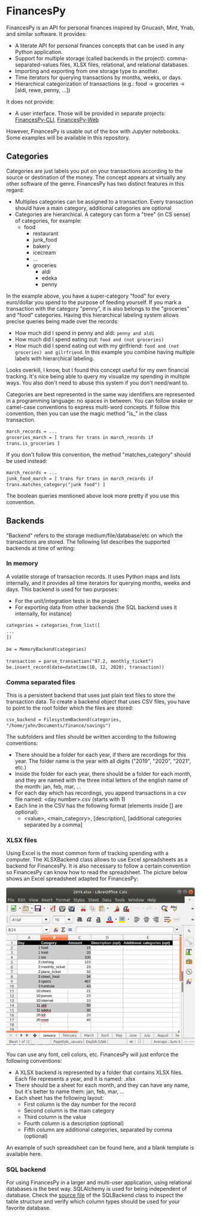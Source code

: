 # FinancesPy

FinancesPy is an API for personal finances inspired by Gnucash, Mint, Ynab, and similar software. It provides:

* A literate API for personal finances concepts that can be used in any Python application.
* Support for multiple storage (called backends in the project): comma-separated-values files, XLSX files, relational, and relational databases.
* Importing and exporting from one storage type to another.
* Time iterators for querying transactions by months, weeks, or days.
* Hierarchical categorization of transactions (e.g.: food -> groceries -> [aldi, rewe, penny, ...])

It does not provide:

* A user interface. Those will be provided in separate projects: [FinancesPy-CLI](https://github.com/danilomo/FinancesPy-CLI), [FinancesPy-Web](https://github.com/danilomo/FinancesPy-Web)

However, FinancesPy is usable out of the box with Jupyter notebooks. Some examples will be available in this repository.

## Categories

Categories are just labels you put on your transactions according to the source or destination of the money. The concept
appears at virtually any other software of the genre. FinancesPy has two distinct features in this regard:

* Multiples categories can be assigned to a transaction. Every transaction should have a main category, additional categories
  are optional
* Categories are hierarchical. A category can form a "tree" (in CS sense) of categories, for example:
    * food
        * restaurant
        * junk_food
        * bakery
        * icecream
        * ...
        * groceries
            * aldi
            * edeka
            * penny

In the example above, you have a super-category "food" for every euro/dollar you spend to the purpose of feeding yourself.
If you mark a transaction with the category "penny", it is also belongs to the "groceries" and "food" categories.
Having this hierarchical labeling system allows precise queries being made over the records:

* How much did I spend in penny and aldi: ```penny and aldi```
* How much did I spend eating out: ```food and (not groceries)```
* How much did I spend eating out with my girlfriend: ```food and (not groceries) and gilrfriend```. In this example you
combine having multiple labels with hierarchical labeling.
  
Looks overkill, I know, but I found this concept useful for my own financial tracking. It's nice being able to query my visualize
my spending in multiple ways. You also don't need to abuse this system if you don't need/want to.

Categories are best represented in the same way identifiers are represented in a programming language: no spaces in between.
You can follow snake or camel-case conventions to express multi-word concepts. If follow this convention, then you can use the magic
method "is_<something>" in the class transaction.

```
march_records = ...
groceries_march = [ trans for trans in march_records if trans.is_groceries ]
```

If you don't follow this convention, the method "matches_category" should be used instead:

```
march_records = ...
junk_food_march = [ trans for trans in march_records if trans.matches_category("junk food") ]
```

The boolean queries mentioned above look more pretty if you use this convention.

## Backends

"Backend" refers to the storage medium/file/database/etc on which the transactions are stored. The following list describes the supported backends at time of writing:

### In memory

A volatile storage of transaction records. It uses Python maps and lists internally, and it provides all time iterators
for querying months, weeks and days. This backend is used for two purposes:

* For the unit/integration tests in the project
* For exporting data from other backends (the SQL backend uses it internally, for instance)

```
categories = categories_from_list([
...
])

be = MemoryBackend(categories)

transaction = parse_transaction("97.2, monthly_ticket")
be.insert_record(date=datetime(10, 12, 2020), transaction))
```

### Comma separated files

This is a persistent backend that uses just plain text files to store the transaction data. To create a backend object
that uses CSV files, you have to point to the root folder which the files are stored:

```
csv_backend = FilesystemBackend(categories, "/home/john/Documents/finance/savings")
```

The subfolders and files should be written according to the following conventions:

* There should be a folder for each year, if there are recordings for this year. The folder name is the year with all digits
  ("2019", "2020", "2021", etc.)
* Inside the folder for each year, there should be a folder for each month, and they are named with the three initial letters
of the english name of the month: jan, feb, mar, ...
* For each day which has recordings, you append transactions in a csv file named: \<day number\>.csv (starts with 1)
* Each line in the CSV has the following format (elements inside \[\] are optional):
    * \<value\>, \<main_category\>, \[description\], \[additional categories separated by a comma\]

### XLSX files

Using Excel is the most common form of tracking spending with a computer. The XLSXBackend class allows to use Excel spreadsheets
as a backend for FinancesPy. It is also necessary to follow a certain convention so FinancesPy can know how to read the 
spreadsheet. The picture below shows an Excel spreadsheet adapted for FinancesPy:

![alt text](https://raw.githubusercontent.com/danilomo/FinancesPy/master/.github/screenshot_libreofficecalc.png)

You can use any font, cell colors, etc. FinancesPy will just enforce the following conventions:

* A XLSX backend is represented by a folder that contains XLSX files. Each file represents a year, and it is named: <year>.xlsx
* There should be a sheet for each month, and they can have any name, but it's better to name them: jan, feb, mar, ...
* Each sheet has the following layout:
    * First column is the day number for the record
    * Second column is the main category
    * Third column is the value
    * Fourth column is a description (optional)
    * Fifth column are additional categories, separated by comma (optional)
    
An example of such spreadsheet can be found here, and a blank template is available here. 

### SQL backend

For using FinancesPy in a larger and multi-user application, using relational databases is the best way. SQLAlchemy is 
used for being independent of database. Check the [source file](https://github.com/danilomo/FinancesPy/blob/master/financespy/sql_backend.py) of the SQLBackend class to inspect the table structure 
and verify which  column types should be used for your favorite database.
